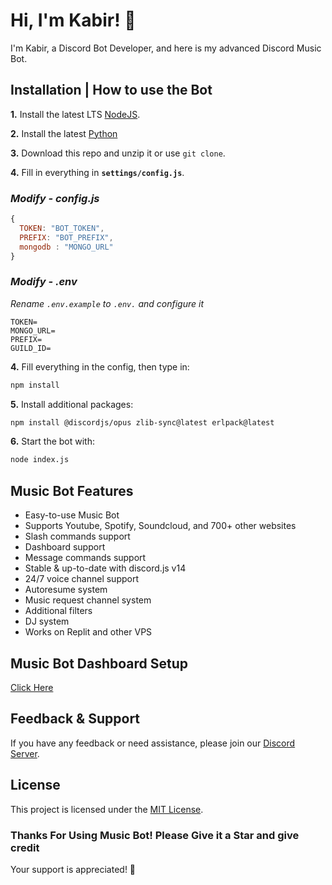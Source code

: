 # Hi, I'm Kabir! 👋

I'm Kabir, a Discord Bot Developer, and here is my advanced Discord Music Bot.

## **Installation | How to use the Bot**

**1.** Install the latest LTS [NodeJS](https://nodejs.org/en/).

**2.** Install the latest [Python](https://www.python.org/downloads/)

**3.** Download this repo and unzip it or use `git clone`.

**4.** Fill in everything in **`settings/config.js`**.

### _Modify - config.js_

```javascript
{
  TOKEN: "BOT_TOKEN",
  PREFIX: "BOT_PREFIX",
  mongodb : "MONGO_URL"
}
```

### _Modify - .env_

_*Rename `.env.example` to `.env.` and configure it*_

```env
TOKEN=
MONGO_URL=
PREFIX=
GUILD_ID=
```

**4.** Fill everything in the config, then type in:

```sh
npm install
```

**5.** Install additional packages:

```sh
npm install @discordjs/opus zlib-sync@latest erlpack@latest
```

**6.** Start the bot with:

```sh
node index.js
```

## Music Bot Features

- Easy-to-use Music Bot
- Supports Youtube, Spotify, Soundcloud, and 700+ other websites
- Slash commands support
- Dashboard support
- Message commands support
- Stable & up-to-date with discord.js v14
- 24/7 voice channel support
- Autoresume system
- Music request channel system
- Additional filters
- DJ system
- Works on Replit and other VPS

## Music Bot Dashboard Setup

[Click Here](https://github.com/kabirsingh2004/JUGNU-Dashboard/blob/main/README.md)

## Feedback & Support

If you have any feedback or need assistance, please join our [Discord Server](https://discord.gg/FuKfAREn9f).

## License

This project is licensed under the [MIT License](https://choosealicense.com/licenses/mit/).

### Thanks For Using Music Bot! Please Give it a Star and give credit

Your support is appreciated! 🌟
